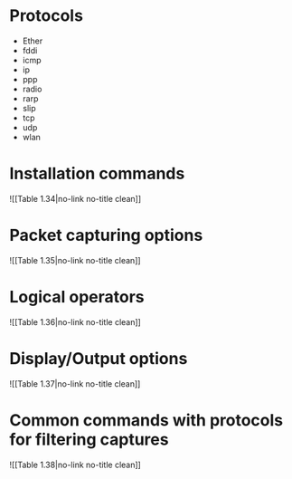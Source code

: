 
# Protocols

- Ether
- fddi
- icmp
- ip
- ppp
- radio
- rarp
- slip
- tcp
- udp
- wlan

# Installation commands

![[Table 1.34|no-link no-title clean]]

# Packet capturing options

![[Table 1.35|no-link no-title clean]]

# Logical operators

![[Table 1.36|no-link no-title clean]]

# Display/Output options

![[Table 1.37|no-link no-title clean]]

# Common commands with protocols for filtering captures

![[Table 1.38|no-link no-title clean]]
